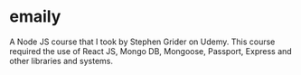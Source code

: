# emaily
A Node JS course that I took by Stephen Grider on Udemy. This course required the use of React JS, Mongo DB, Mongoose, Passport, Express and other libraries and systems.  
